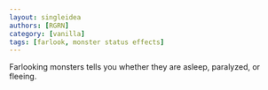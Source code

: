 ```yaml
---
layout: singleidea
authors: [RGRN]
category: [vanilla]
tags: [farlook, monster status effects]
---
```

Farlooking monsters tells you whether they are asleep, paralyzed, or fleeing.
